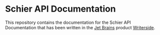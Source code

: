 # Schier API Documentation

This repository contains the documentation for the Schier API Documentation that has been written in the [Jet Brains](https://www.jetbrains.com) product [Writerside](https://www.jetbrains.com/writerside/).

<!-- Security scan triggered at 2025-09-02 00:30:47 -->

<!-- Security scan triggered at 2025-09-02 03:17:18 -->